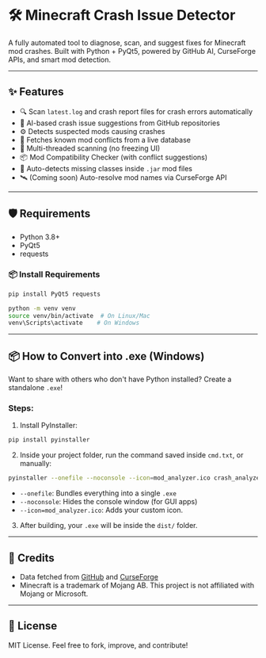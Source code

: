 # 🛠️ Minecraft Crash Issue Detector

A fully automated tool to diagnose, scan, and suggest fixes for Minecraft mod crashes.
Built with Python + PyQt5, powered by GitHub AI, CurseForge APIs, and smart mod detection.

---

## ✨ Features

- 🔍 Scan `latest.log` and crash report files for crash errors automatically
- 🧠 AI-based crash issue suggestions from GitHub repositories
- ⚙️ Detects suspected mods causing crashes
- 🔄 Fetches known mod conflicts from a live database
- 🧵 Multi-threaded scanning (no freezing UI)
- 📦 Mod Compatibility Checker (with conflict suggestions)
- 🧬 Auto-detects missing classes inside `.jar` mod files
- 🛰️ (Coming soon) Auto-resolve mod names via CurseForge API

---

## 🛡 Requirements

- Python 3.8+
- PyQt5
- requests

### 📦 Install Requirements
```bash
pip install PyQt5 requests
```

```bash
python -m venv venv
source venv/bin/activate  # On Linux/Mac
venv\Scripts\activate    # On Windows
```

---

## 📦 How to Convert into .exe (Windows)

Want to share with others who don't have Python installed? Create a standalone `.exe`!

### Steps:

1. Install PyInstaller:
```bash
pip install pyinstaller
```
2. Inside your project folder, run the command saved inside `cmd.txt`, or manually:
```bash
pyinstaller --onefile --noconsole --icon=mod_analyzer.ico crash_analyzer.py
```

- `--onefile`: Bundles everything into a single `.exe`
- `--noconsole`: Hides the console window (for GUI apps)
- `--icon=mod_analyzer.ico`: Adds your custom icon.

3. After building, your `.exe` will be inside the `dist/` folder.

---

## 💬 Credits

- Data fetched from [GitHub](https://github.com/) and [CurseForge](https://curseforge.com/)
- Minecraft is a trademark of Mojang AB. This project is not affiliated with Mojang or Microsoft.

---

## 📜 License

MIT License. Feel free to fork, improve, and contribute!
